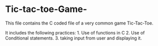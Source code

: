 # Tic-tac-toe-Game-

This file contains the C coded file of a very common game Tic-Tac-Toe.

It includes the following practices:
    1. Use of functions in C
    2. Use of Conditional statements.
    3. taking input from user and displaying it.
